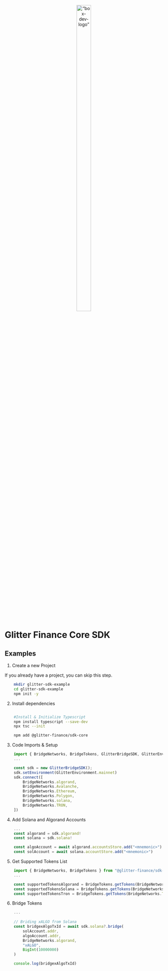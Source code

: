 <p align="center">
  <img src="https://uploads-ssl.webflow.com/6192268c5227a1c40c9ba3b0/636d358e04bd2d6007a20cee_glitter-logo-trans-nov-1-p-500.png" alt= “box-dev-logo” width="30%" height="50%">
</p>

# Glitter Finance Core SDK

## Examples

1. Create a new Project

If you already have a project, you can skip this step.  

```bash
    mkdir glitter-sdk-example
    cd glitter-sdk-example
    npm init -y
```

2. Install dependencies

```bash

    #Install & Initialize Typescript
    npm install typescript --save-dev
    npx tsc --init

    npm add @glitter-finance/sdk-core
```

3. Code Imports & Setup

```typescript
    import { BridgeNetworks, BridgeTokens, GlitterBridgeSDK, GlitterEnvironment } from "@glitter-finance/sdk-core";
    ...

    const sdk = new GlitterBridgeSDK();
    sdk.setEnvironment(GlitterEnvironment.mainnet)
    sdk.connect([
        BridgeNetworks.algorand,
        BridgeNetworks.Avalanche,
        BridgeNetworks.Ethereum,
        BridgeNetworks.Polygon,
        BridgeNetworks.solana,
        BridgeNetworks.TRON,
    ])
```

4. Add Solana and Algorand Accounts

```typescript
    ...
    const algorand = sdk.algorand!
    const solana = sdk.solana!

    const algoAccount = await algorand.accountsStore.add("<mnemonic>")
    const solAccount = await solana.accountStore.add("<mnemonic>")
```

5. Get Supported Tokens List

```typescript
    import { BridgeNetworks, BridgeTokens } from "@glitter-finance/sdk-core";
    ...

    const supportedTokensAlgorand = BridgeTokens.getTokens(BridgeNetworks.algorand)
    const supportedTokensSolana = BridgeTokens.getTokens(BridgeNetworks.solana)
    const supportedTokensTron = BridgeTokens.getTokens(BridgeNetworks.TRON)
```

6. Bridge Tokens

```typescript
    ...
    
    // Briding xALGO from Solana
    const bridgexAlgoTxId = await sdk.solana?.bridge(
        solAccount.addr,
        algoAccount.addr,
        BridgeNetworks.algorand,
        "xALGO",
        BigInt(10000000)
    )

    console.log(bridgexAlgoTxId)
    
```